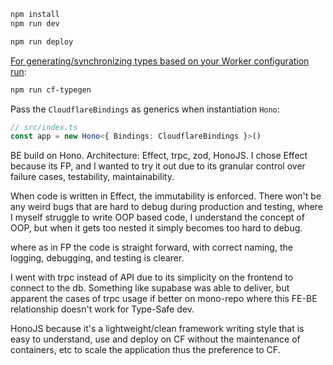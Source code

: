 ```txt
npm install
npm run dev
```

```txt
npm run deploy
```

[For generating/synchronizing types based on your Worker configuration run](https://developers.cloudflare.com/workers/wrangler/commands/#types):

```txt
npm run cf-typegen
```

Pass the `CloudflareBindings` as generics when instantiation `Hono`:

```ts
// src/index.ts
const app = new Hono<{ Bindings: CloudflareBindings }>()
```



BE build on Hono. 
Architecture: Effect, trpc, zod, HonoJS.
I chose Effect because its FP, and I wanted to try it out due to its granular control over failure cases, testability, maintainability. 

When code is written in Effect, the immutability is enforced. There won't be any weird bugs that are hard to debug during production and testing,
where I myself struggle to write OOP based code, I understand the concept of OOP, but when it gets too nested it simply becomes too hard to debug.

where as in FP the code is straight forward, with correct naming, the logging, debugging, and testing is clearer.
              
I went with trpc instead of API due to its simplicity on the frontend to connect to the db. 
Something like supabase was able to deliver, but apparent the cases of trpc usage if better on mono-repo where this FE-BE relationship doesn't work for Type-Safe dev.
              
HonoJS because it's a lightweight/clean framework writing style that is easy to understand, use and deploy on CF 
without the maintenance of containers, etc to scale the application thus the preference to CF. 